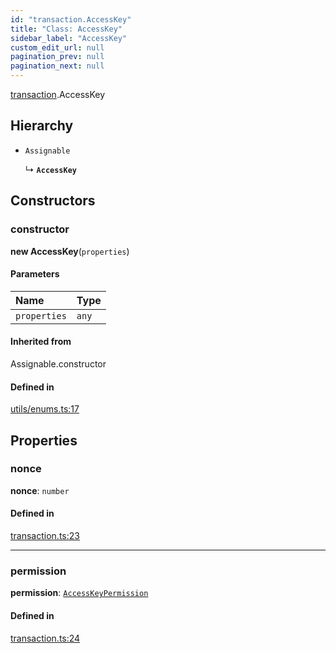 ```yaml
---
id: "transaction.AccessKey"
title: "Class: AccessKey"
sidebar_label: "AccessKey"
custom_edit_url: null
pagination_prev: null
pagination_next: null
---
```


[transaction](../modules/transaction.md).AccessKey

## Hierarchy

- `Assignable`

  ↳ **`AccessKey`**

## Constructors

### constructor

**new AccessKey**(`properties`)

#### Parameters

| Name | Type |
| :------ | :------ |
| `properties` | `any` |

#### Inherited from

Assignable.constructor

#### Defined in

[utils/enums.ts:17](https://github.com/near/near-api-js/blob/a0c9a104/packages/near-api-js/src/utils/enums.ts#L17)

## Properties

### nonce

 **nonce**: `number`

#### Defined in

[transaction.ts:23](https://github.com/near/near-api-js/blob/a0c9a104/packages/near-api-js/src/transaction.ts#L23)

___

### permission

 **permission**: [`AccessKeyPermission`](transaction.AccessKeyPermission.md)

#### Defined in

[transaction.ts:24](https://github.com/near/near-api-js/blob/a0c9a104/packages/near-api-js/src/transaction.ts#L24)
